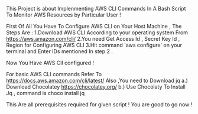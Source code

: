 This Project is about Implenmenting AWS CLI Commands In A Bash Script To Monitor AWS Resources by Particular User !

First Of All You Have To Configure AWS CLI on Your Host Machine , The Steps Are :
1.Download AWS CLI According to your operating system From https://aws.amazon.com/cli/
2.You need Get Access Id , Secret Key Id , Region for Configuring AWS CLI
3.Hit command 'aws configure' on your terminal and Enter IDs mentioned In step 2 .

Now You Have AWS ClI configured !

For basic AWS CLI commands Refer To  https://docs.aws.amazon.com/cli/latest/
Also ,You need to Download jq 
a.) Download Chocolatey https://chocolatey.org/
b.) Use Chocolaty To Install Jq , command is choco install jq 

This Are all prerequisites required for given script ! You are good to go now !
